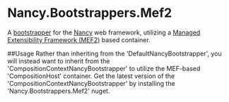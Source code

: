 # Nancy.Bootstrappers.Mef2
A [bootstrapper](https://github.com/NancyFx/Nancy/wiki/Bootstrapper) for the [Nancy](http://nancyfx.org) web framework, utilizing a [Managed Extensibility Framework (MEF2)](https://mef.codeplex.com/) based container.

##Usage
Rather than inheriting from the 'DefaultNancyBootstrapper', you will instead want to inherit from the 'CompositionContextNancyBootstrapper' to utilize the MEF-based 'CompositionHost' container. Get the latest version of the 'CompositionContextNancyBootstrapper' by installing the 'Nancy.Bootstrappers.Mef2' nuget.
